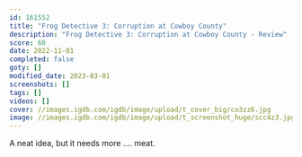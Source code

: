 ```yaml
---
id: 161552
title: "Frog Detective 3: Corruption at Cowboy County"
description: "Frog Detective 3: Corruption at Cowboy County - Review"
score: 60
date: 2022-11-01
completed: false
goty: []
modified_date: 2023-03-01
screenshots: []
tags: []
videos: []
cover: //images.igdb.com/igdb/image/upload/t_cover_big/co3zz6.jpg
image: //images.igdb.com/igdb/image/upload/t_screenshot_huge/scc4z3.jpg
---
```

A neat idea, but it needs more .... meat.